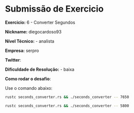 # Submissão de Exercicio

**Exercicio:** 6 - Converter Segundos

**Nickname:** diegocardoso93

**Nível Técnico:** - analista

**Empresa:** serpro

**Twitter**:  

**Dificuldade de Resolução:** - baixa

**Como rodar o desafio**: 

Use o comando abaixo: 
```bash
rustc seconds_converter.rs && ./seconds_converter -- 7650

rustc seconds_converter.rs && ./seconds_converter -- 5800
```
